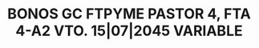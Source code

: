 ---
layout: asset
title: BONOS GC FTPYME PASTOR 4, FTA 4-A2 VTO. 15|07|2045 VARIABLE
isin: ES0332233016
---